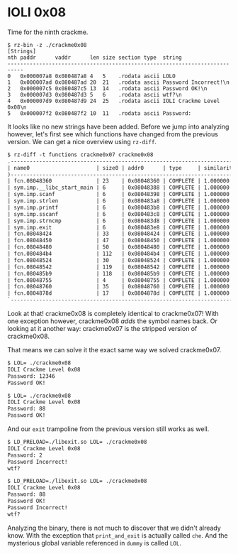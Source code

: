 IOLI 0x08
=========

Time for the ninth crackme.

```
$ rz-bin -z ./crackme0x08
[Strings]
nth paddr      vaddr      len size section type  string                    
---------------------------------------------------------------------------
0   0x000007a8 0x080487a8 4   5    .rodata ascii LOLO
1   0x000007ad 0x080487ad 20  21   .rodata ascii Password Incorrect!\n
2   0x000007c5 0x080487c5 13  14   .rodata ascii Password OK!\n
3   0x000007d3 0x080487d3 5   6    .rodata ascii wtf?\n
4   0x000007d9 0x080487d9 24  25   .rodata ascii IOLI Crackme Level 0x08\n
5   0x000007f2 0x080487f2 10  11   .rodata ascii Password:
```

It looks like no new strings have been added. Before we jump into analyzing however, let's first see which functions have changed from the
previous version. We can get a nice overview using `rz-diff`.

```diff
$ rz-diff -t functions crackme0x07 crackme0x08
.--------------------------------------------------------------------------------------------------------------------------.
| name0                     | size0 | addr0      | type     | similarity | addr1      | size1 | name1                      |
)--------------------------------------------------------------------------------------------------------------------------(
| fcn.08048360              | 23    | 0x08048360 | COMPLETE | 1.000000   | 0x08048360 | 23    | sym._init                  |
| sym.imp.__libc_start_main | 6     | 0x08048388 | COMPLETE | 1.000000   | 0x08048388 | 6     | sym.imp.__libc_start_main  |
| sym.imp.scanf             | 6     | 0x08048398 | COMPLETE | 1.000000   | 0x08048398 | 6     | sym.imp.scanf              |
| sym.imp.strlen            | 6     | 0x080483a8 | COMPLETE | 1.000000   | 0x080483a8 | 6     | sym.imp.strlen             |
| sym.imp.printf            | 6     | 0x080483b8 | COMPLETE | 1.000000   | 0x080483b8 | 6     | sym.imp.printf             |
| sym.imp.sscanf            | 6     | 0x080483c8 | COMPLETE | 1.000000   | 0x080483c8 | 6     | sym.imp.sscanf             |
| sym.imp.strncmp           | 6     | 0x080483d8 | COMPLETE | 1.000000   | 0x080483d8 | 6     | sym.imp.strncmp            |
| sym.imp.exit              | 6     | 0x080483e8 | COMPLETE | 1.000000   | 0x080483e8 | 6     | sym.imp.exit               |
| fcn.08048424              | 33    | 0x08048424 | COMPLETE | 1.000000   | 0x08048424 | 33    | fcn.08048424               |
| fcn.08048450              | 47    | 0x08048450 | COMPLETE | 1.000000   | 0x08048450 | 47    | sym.__do_global_dtors_aux  |
| fcn.08048480              | 50    | 0x08048480 | COMPLETE | 1.000000   | 0x08048480 | 50    | sym.frame_dummy            |
| fcn.080484b4              | 112   | 0x080484b4 | COMPLETE | 1.000000   | 0x080484b4 | 112   | sym.dummy                  |
| fcn.08048524              | 30    | 0x08048524 | COMPLETE | 1.000000   | 0x08048524 | 30    | sym.che                    |
| fcn.08048542              | 119   | 0x08048542 | COMPLETE | 1.000000   | 0x08048542 | 119   | sym.parell                 |
| fcn.080485b9              | 118   | 0x080485b9 | COMPLETE | 1.000000   | 0x080485b9 | 118   | sym.check                  |
| fcn.08048755              | 4     | 0x08048755 | COMPLETE | 1.000000   | 0x08048755 | 4     | sym.__i686.get_pc_thunk.bx |
| fcn.08048760              | 35    | 0x08048760 | COMPLETE | 1.000000   | 0x08048760 | 35    | sym.__do_global_ctors_aux  |
| fcn.0804878d              | 17    | 0x0804878d | COMPLETE | 1.000000   | 0x0804878d | 17    | fcn.0804878d               |
`--------------------------------------------------------------------------------------------------------------------------'
```

Look at that! crackme0x08 is completely identical to crackme0x07! With one exception however, crackme0x08 *adds* the
symbol names back. Or looking at it another way: crackme0x07 is the stripped version of crackme0x08.

That means we can solve it the exact same way we solved crackme0x07.

```bash
$ LOL= ./crackme0x08
IOLI Crackme Level 0x08
Password: 12346
Password OK!

$ LOL= ./crackme0x08
IOLI Crackme Level 0x08
Password: 88
Password OK!
```

And our `exit` trampoline from the previous version still works as well.

```bash
$ LD_PRELOAD=./libexit.so LOL= ./crackme0x08
IOLI Crackme Level 0x08
Password: 2
Password Incorrect!
wtf?

$ LD_PRELOAD=./libexit.so LOL= ./crackme0x08
IOLI Crackme Level 0x08
Password: 88
Password OK!
Password Incorrect!
wtf?
```
Analyzing the binary, there is not much to discover that we didn't already know. With the exception that `print_and_exit`
is actually called `che`. And the mysterious global variable referenced in `dummy` is called `LOL`.
